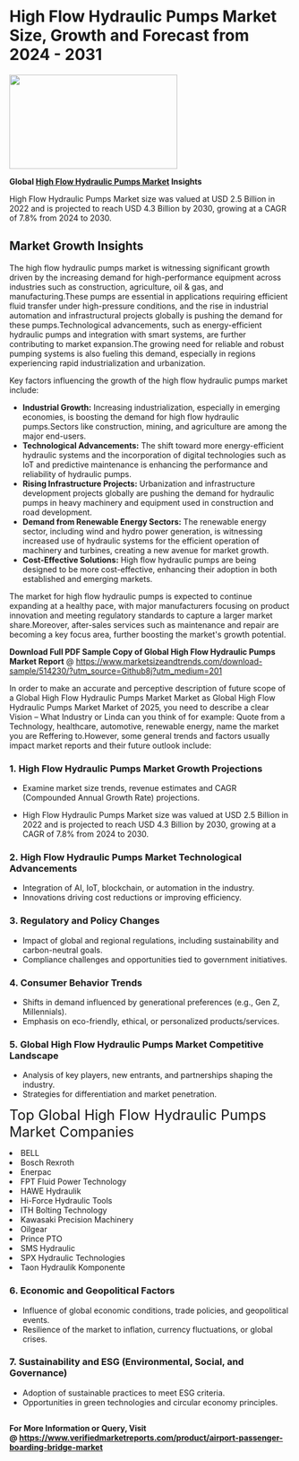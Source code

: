 <H1>High Flow Hydraulic Pumps Market Size, Growth and Forecast from 2024 - 2031</H1><img class="aligncenter size-medium wp-image-584254" src="https://thirdeyenews.in/wp-content/uploads/2024/09/Global-Market-Research-300x168.jpeg" alt="" width="300" height="168" /><p><strong>Global&nbsp;<a href="https://www.marketsizeandtrends.com/download-sample/514230/?utm_source=Github8j?utm_medium=201">High Flow Hydraulic Pumps Market</a> Insights</strong></p><p>High Flow Hydraulic Pumps Market size was valued at USD 2.5 Billion in 2022 and is projected to reach USD 4.3 Billion by 2030, growing at a CAGR of 7.8% from 2024 to 2030.</p><p><h2>Market Growth Insights</h2> <p>The high flow hydraulic pumps market is witnessing significant growth driven by the increasing demand for high-performance equipment across industries such as construction, agriculture, oil & gas, and manufacturing.These pumps are essential in applications requiring efficient fluid transfer under high-pressure conditions, and the rise in industrial automation and infrastructural projects globally is pushing the demand for these pumps.Technological advancements, such as energy-efficient hydraulic pumps and integration with smart systems, are further contributing to market expansion.The growing need for reliable and robust pumping systems is also fueling this demand, especially in regions experiencing rapid industrialization and urbanization.</p> <p>Key factors influencing the growth of the high flow hydraulic pumps market include:</p> <ul> <li><strong>Industrial Growth:</strong> Increasing industrialization, especially in emerging economies, is boosting the demand for high flow hydraulic pumps.Sectors like construction, mining, and agriculture are among the major end-users.</li> <li><strong>Technological Advancements:</strong> The shift toward more energy-efficient hydraulic systems and the incorporation of digital technologies such as IoT and predictive maintenance is enhancing the performance and reliability of hydraulic pumps.</li> <li><strong>Rising Infrastructure Projects:</strong> Urbanization and infrastructure development projects globally are pushing the demand for hydraulic pumps in heavy machinery and equipment used in construction and road development.</li> <li><strong>Demand from Renewable Energy Sectors:</strong> The renewable energy sector, including wind and hydro power generation, is witnessing increased use of hydraulic systems for the efficient operation of machinery and turbines, creating a new avenue for market growth.</li> <li><strong>Cost-Effective Solutions:</strong> High flow hydraulic pumps are being designed to be more cost-effective, enhancing their adoption in both established and emerging markets.</li> </ul> <p>The market for high flow hydraulic pumps is expected to continue expanding at a healthy pace, with major manufacturers focusing on product innovation and meeting regulatory standards to capture a larger market share.Moreover, after-sales services such as maintenance and repair are becoming a key focus area, further boosting the market's growth potential.</p> <p><span class=""><strong>Download Full PDF Sample Copy of Global High Flow Hydraulic Pumps Market Report</strong> @ <a href="https://www.marketsizeandtrends.com/download-sample/514230/?utm_source=Github8j?utm_medium=201" target="_blank">https://www.marketsizeandtrends.com/download-sample/514230/?utm_source=Github8j?utm_medium=201</a></span></p><p>In order to make an accurate and perceptive description of future scope of a Global&nbsp;High Flow Hydraulic Pumps Market Market as Global&nbsp;High Flow Hydraulic Pumps Market Market of 2025, you need to describe a clear Vision &ndash; What Industry or Linda can you think of for example: Quote from a Technology, healthcare, automotive, renewable energy, name the market you are Reffering to.However, some general trends and factors usually impact market reports and their future outlook include:</p><h3>1.&nbsp;<strong>High Flow Hydraulic Pumps Market Growth Projections</strong></h3><ul><li>Examine market size trends, revenue estimates and CAGR (Compounded Annual Growth Rate) projections.</li><li><p>High Flow Hydraulic Pumps Market size was valued at USD 2.5 Billion in 2022 and is projected to reach USD 4.3 Billion by 2030, growing at a CAGR of 7.8% from 2024 to 2030.</p></li></ul><h3>2.&nbsp;<strong>High Flow Hydraulic Pumps Market Technological Advancements</strong></h3><ul><li>Integration of AI, IoT, blockchain, or automation in the industry.</li><li>Innovations driving cost reductions or improving efficiency.</li></ul><h3>3.&nbsp;<strong>Regulatory and Policy Changes</strong></h3><ul><li>Impact of global and regional regulations, including sustainability and carbon-neutral goals.</li><li>Compliance challenges and opportunities tied to government initiatives.</li></ul><h3>4.&nbsp;<strong>Consumer Behavior Trends</strong></h3><ul><li>Shifts in demand influenced by generational preferences (e.g., Gen Z, Millennials).</li><li>Emphasis on eco-friendly, ethical, or personalized products/services.</li></ul><h3>5.&nbsp;<strong>Global High Flow Hydraulic Pumps Market Competitive Landscape</strong></h3><ul><li>Analysis of key players, new entrants, and partnerships shaping the industry.</li><li>Strategies for differentiation and market penetration.</li></ul><p data-pm-slice="1 1 []"><span style="color: inherit; font-family: inherit; font-size: 25px;">Top Global High Flow Hydraulic Pumps Market Companies</span></p><div class="" data-test-id=""><p><li>BELL</li><li> Bosch Rexroth</li><li> Enerpac</li><li> FPT Fluid Power Technology</li><li> HAWE Hydraulik</li><li> Hi-Force Hydraulic Tools</li><li> ITH Bolting Technology</li><li> Kawasaki Precision Machinery</li><li> Oilgear</li><li> Prince PTO</li><li> SMS Hydraulic</li><li> SPX Hydraulic Technologies</li><li> Taon Hydraulik Komponente</li></p></div><h3>6.&nbsp;<strong>Economic and Geopolitical Factors</strong></h3><ul><li>Influence of global economic conditions, trade policies, and geopolitical events.</li><li>Resilience of the market to inflation, currency fluctuations, or global crises.</li></ul><h3>7.&nbsp;<strong>Sustainability and ESG (Environmental, Social, and Governance)</strong></h3><ul><li>Adoption of sustainable practices to meet ESG criteria.</li><li>Opportunities in green technologies and circular economy principles.</li></ul><h2><strong style="font-size: 14px;">For More Information or Query, Visit @&nbsp;</strong><a style="background-color: #ffffff; font-size: 14px;" href="https://www.marketsizeandtrends.com/report/high-flow-hydraulic-pumps-market/" target="_blank">https://www.verifiedmarketreports.com/product/airport-passenger-boarding-bridge-market</a></h2>